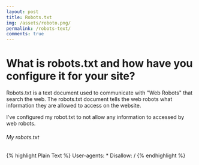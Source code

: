```yaml
---
layout: post
title: Robots.txt
img: /assets/roboto.png/
permalink: /robots-text/
comments: true
---
```


# What is robots.txt and how have you configure it for your site?

Robots.txt is a text document used to communicate with "Web Robots" that search the web.
The robots.txt document tells the web robots what information they are allowed to access on the website.

I've configured my robot.txt to not allow any information to accessed by web robots.

###### My robots.txt

{% highlight Plain Text %}
User-agents: *
Disallow: /
{% endhighlight %}